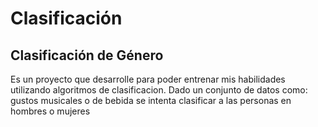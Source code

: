 # Clasificación

## Clasificación de Género

Es un proyecto que desarrolle para poder entrenar mis habilidades utilizando algoritmos de clasificacion. Dado un conjunto de datos como: gustos musicales o de bebida se intenta clasificar a las personas
en hombres o mujeres
